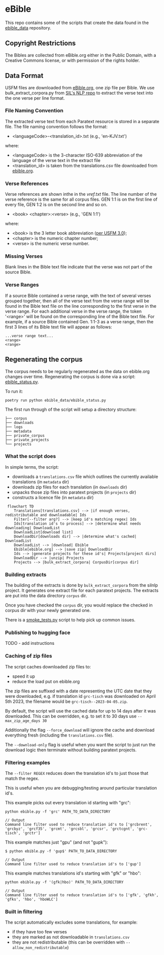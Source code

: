 # eBible
This repo contains some of the scripts that create the data found in the [ebible_data](https://github.com/davidbaines/ebible_data) repository.

## Copyright Restrictions

The Bibles are collected from eBible.org either in the Public Domain, with a Creative Commons license, or with permission of the rights holder.

## Data Format

USFM files are downloaded from [eBible.org](https://ebible.org/), one zip file per Bible. We use bulk_extract_corpora.py from [SIL's NLP repo](https://github.com/sillsdev/silnlp/tree/master/silnlp/common/) to extract the verse text into the one verse per line format. 

### File Naming Convention

The extracted verse text from each Paratext resource is stored in a separate file.  The file naming convention follows the format:

  - \<languageCode\>-\<translation_id\>.txt (e.g., 'en-KJV.txt')

where:

  - \<languageCode\> is the 3-character ISO-639 abbreviation of the language of the verse text in the extract file
  - \<translation_id\> is taken from the translations.csv file downloaded from [ebible.org](https://ebible.org). 

### Verse References

Verse references are shown inthe in the _vref.txt_ file. The line number of the verse reference is the same for all corpus files.
GEN 1:1 is on the first line of every file, GEN 1:2 is on the second line and so on.

  - \<book\> \<chapter\>:\<verse\> (e.g., 'GEN 1:1')

where:

  - \<book\> is the 3 letter book abbreviation ([per USFM 3.0](https://ubsicap.github.io/usfm/identification/books.html));
  - \<chapter\> is the numeric chapter number;
  - \<verse\> is the numeric verse number.

### Missing Verses

Blank lines in the Bible text file indicate that the verse was not part of the source Bible.
  
### Verse Ranges
 
If a source Bible contained a verse range, with the text of several verses grouped together, then all of the verse text from the verse range will be found in the Bible text file on the line corresponding to the first verse in the verse range.  For each additional verse in the verse range, the token '&lt;range&gt;' will be found on the corresponding line of the Bible text file.  For example, if a source Bible contained Gen. 1:1-3 as a verse range, then the first 3 lines of its Bible text file will appear as follows:

    ...verse range text...
    <range>
    <range>

## Regenerating the corpus

The corpus needs to be regularly regenerated as the data on ebible.org changes over time.
Regenerating the corpus is done via a script: [ebible_status.py](./ebible_code/ebible_status.py).

To run it:


```
poetry run python ebible_data/ebible_status.py
```

The first run through of the script will setup a directory structure:

```
├── corpus
├── downloads
├── logs
├── metadata
├── private_corpus
├── private_projects
└── projects
```

### What the script does

In simple terms, the script:

- downloads a `translations.csv` file which outlines the currently available translations (in `metadata` dir)
- downloads zip files for each translation (in `downloads` dir)
- unpacks those zip files into paratext projects (in `projects` dir)
- constructs a licence file (in `metadata` dir)

```mermaid
 flowchart TD
    Translations[translations.csv] --> |if enough verses, redistributable and downloadable| Ids
    Filter[--filter arg?] --> |keep id's matching regex| Ids
    Ids[translation id's to process] --> |determine what needs downloading| DownloadList
    DownloadList[download list]
    DownloadDir[downloads dir] --> |determine what's cached| DownloadList
    DownloadList --> |download| Ebible
    Ebible[ebible.org] --> |save zip| DownloadDir
    Ids --> |generate projects for these id's| Projects[project dirs]
    DownloadDir --> |unzip| Projects
    Projects --> |bulk_extract_corpora| CorpusDir[corpus dir]
```

### Building extracts

The building of the extracts is done by `bulk_extract_corpora` from the silnlp project.
It generates one extract file for each paratext projects.
The extracts are put into the data directory `corpus` dir.

Once you have checked the `corpus` dir, you would replace the checked in corpus dir with your newly generated one.

There is a [smoke_tests.py](./code/python/smoke_tests.py) script to help pick up common issues.

### Publishing to hugging face

TODO - add instructions

### Caching of zip files

The script caches downloaded zip files to:

- speed it up
- reduce the load put on ebible.org

The zip files are suffixed with a date representing the UTC date that they were downloaded,
e.g. if translation id `grc-tisch` was downloaded on April 5th 2023, the filename would be `grc-tisch--2023-04-05.zip`.

By default, the script will use the cached data for up to 14 days after it was downloaded.
This can be overridden, e.g. to set it to 30 days use `--max_zip_age_days 30`

Additionally the flag `--force_download` will ignore the cache and download everything fresh (including the `translations.csv` file).

The `--download-only` flag is useful when you want the script to just run the download logic then terminate without
building paratext projects.

### Filtering examples

The `--filter REGEX` reduces down the translation id's to just those that match the regex. 

This is useful when you are debugging/testing around particular translation id's.

This example picks out every translation id starting with "grc":

```
python ebible.py -f 'grc' PATH_TO_DATA_DIRECTORY

// Output
Command line filter used to reduce translation id's to ['grcbrent', 'grcbyz', 'grcf35', 'grcmt', 'grcsbl', 'grcsr', 'grctcgnt', 'grc-tisch', 'grctr']
```

This example matches just "gpu" (and not "gupk"):

```
$ python ebible.py -f 'gup$' PATH_TO_DATA_DIRECTORY

// Output
Command line filter used to reduce translation id's to ['gup']
```

This example matches translations id's starting with "gfk" or "hbo":

```
python ebible.py -f '(gfk|hbo)' PATH_TO_DATA_DIRECTORY

// Output
Command line filter used to reduce translation id's to ['gfk', 'gfkh', 'gfks', 'hbo', 'hboWLC']
```

### Built in filtering

The script automatically excludes some translations, for example:

- if they have too few verses
- they are marked as not downloadable in `translations.csv`
- they are not redistributable (this can be overridden with `--allow_non_redistributable`)
